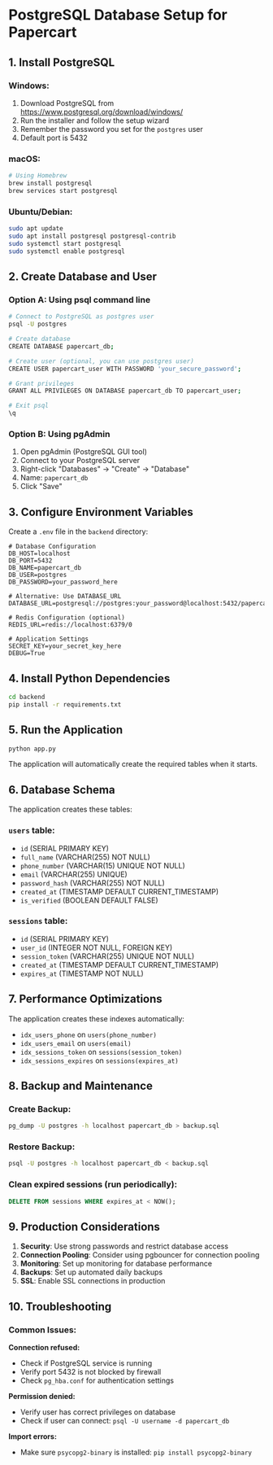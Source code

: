 # PostgreSQL Database Setup for Papercart

## 1. Install PostgreSQL

### Windows:
1. Download PostgreSQL from https://www.postgresql.org/download/windows/
2. Run the installer and follow the setup wizard
3. Remember the password you set for the `postgres` user
4. Default port is 5432

### macOS:
```bash
# Using Homebrew
brew install postgresql
brew services start postgresql
```

### Ubuntu/Debian:
```bash
sudo apt update
sudo apt install postgresql postgresql-contrib
sudo systemctl start postgresql
sudo systemctl enable postgresql
```

## 2. Create Database and User

### Option A: Using psql command line
```bash
# Connect to PostgreSQL as postgres user
psql -U postgres

# Create database
CREATE DATABASE papercart_db;

# Create user (optional, you can use postgres user)
CREATE USER papercart_user WITH PASSWORD 'your_secure_password';

# Grant privileges
GRANT ALL PRIVILEGES ON DATABASE papercart_db TO papercart_user;

# Exit psql
\q
```

### Option B: Using pgAdmin
1. Open pgAdmin (PostgreSQL GUI tool)
2. Connect to your PostgreSQL server
3. Right-click "Databases" → "Create" → "Database"
4. Name: `papercart_db`
5. Click "Save"

## 3. Configure Environment Variables

Create a `.env` file in the `backend` directory:

```env
# Database Configuration
DB_HOST=localhost
DB_PORT=5432
DB_NAME=papercart_db
DB_USER=postgres
DB_PASSWORD=your_password_here

# Alternative: Use DATABASE_URL
DATABASE_URL=postgresql://postgres:your_password@localhost:5432/papercart_db

# Redis Configuration (optional)
REDIS_URL=redis://localhost:6379/0

# Application Settings
SECRET_KEY=your_secret_key_here
DEBUG=True
```

## 4. Install Python Dependencies

```bash
cd backend
pip install -r requirements.txt
```

## 5. Run the Application

```bash
python app.py
```

The application will automatically create the required tables when it starts.

## 6. Database Schema

The application creates these tables:

### `users` table:
- `id` (SERIAL PRIMARY KEY)
- `full_name` (VARCHAR(255) NOT NULL)
- `phone_number` (VARCHAR(15) UNIQUE NOT NULL)
- `email` (VARCHAR(255) UNIQUE)
- `password_hash` (VARCHAR(255) NOT NULL)
- `created_at` (TIMESTAMP DEFAULT CURRENT_TIMESTAMP)
- `is_verified` (BOOLEAN DEFAULT FALSE)

### `sessions` table:
- `id` (SERIAL PRIMARY KEY)
- `user_id` (INTEGER NOT NULL, FOREIGN KEY)
- `session_token` (VARCHAR(255) UNIQUE NOT NULL)
- `created_at` (TIMESTAMP DEFAULT CURRENT_TIMESTAMP)
- `expires_at` (TIMESTAMP NOT NULL)

## 7. Performance Optimizations

The application creates these indexes automatically:
- `idx_users_phone` on `users(phone_number)`
- `idx_users_email` on `users(email)`
- `idx_sessions_token` on `sessions(session_token)`
- `idx_sessions_expires` on `sessions(expires_at)`

## 8. Backup and Maintenance

### Create Backup:
```bash
pg_dump -U postgres -h localhost papercart_db > backup.sql
```

### Restore Backup:
```bash
psql -U postgres -h localhost papercart_db < backup.sql
```

### Clean expired sessions (run periodically):
```sql
DELETE FROM sessions WHERE expires_at < NOW();
```

## 9. Production Considerations

1. **Security**: Use strong passwords and restrict database access
2. **Connection Pooling**: Consider using pgbouncer for connection pooling
3. **Monitoring**: Set up monitoring for database performance
4. **Backups**: Set up automated daily backups
5. **SSL**: Enable SSL connections in production

## 10. Troubleshooting

### Common Issues:

**Connection refused:**
- Check if PostgreSQL service is running
- Verify port 5432 is not blocked by firewall
- Check `pg_hba.conf` for authentication settings

**Permission denied:**
- Verify user has correct privileges on database
- Check if user can connect: `psql -U username -d papercart_db`

**Import errors:**
- Make sure `psycopg2-binary` is installed: `pip install psycopg2-binary`
